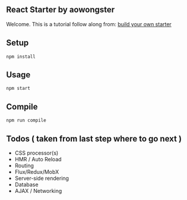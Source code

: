 React Starter by aowongster
---

Welcome.
This is a tutorial follow along from:
[build your own starter](http://andrewhfarmer.com/build-your-own-starter)

Setup
---

```
npm install
```

Usage
---
```
npm start
```

Compile
---
```
npm run compile
```

Todos ( taken from last step where to go next )
---
* CSS processor(s)
* HMR / Auto Reload
* Routing
* Flux/Redux/MobX
* Server-side rendering
* Database
* AJAX / Networking

